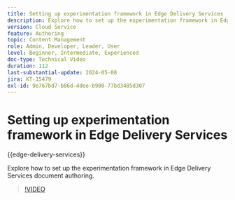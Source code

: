 ```yaml
---
title: Setting up experimentation framework in Edge Delivery Services
description: Explore how to set up the experimentation framework in Edge Delivery Services document authoring.
version: Cloud Service
feature: Authoring
topic: Content Management
role: Admin, Developer, Leader, User
level: Beginner, Intermediate, Experienced
doc-type: Technical Video
duration: 112
last-substantial-update: 2024-05-08
jira: KT-15479
exl-id: 9e767bd7-b86d-4dee-b980-77bd3485d307
---
```

# Setting up experimentation framework in Edge Delivery Services

{{edge-delivery-services}}

Explore how to set up the experimentation framework in Edge Delivery Services document authoring.

>[!VIDEO](https://video.tv.adobe.com/v/3429062/?learn=on)
